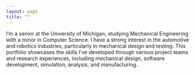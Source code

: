 ```yaml
---
layout: page
title: ""
---
```


I’m a senior at the University of Michigan, studying Mechanical Engineering with a minor in Computer Science. I have a strong interest in the automotive and robotics industries, particularly in mechanical design and testing. This portfolio showcases the skills I’ve developed through various project teams and research experiences, including mechanical design, software development, simulation, analysis, and manufacturing.
